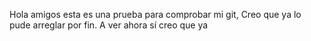 Hola amigos esta es una prueba para comprobar mi git, Creo que ya lo pude arreglar por fin. A ver ahora sí creo que ya